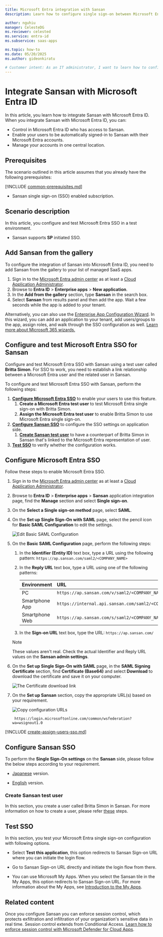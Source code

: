 ```yaml
---
title: Microsoft Entra integration with Sansan
description: Learn how to configure single sign-on between Microsoft Entra ID and Sansan.

author: nguhiu
manager: CelesteDG
ms.reviewer: celested
ms.service: entra-id
ms.subservice: saas-apps

ms.topic: how-to
ms.date: 05/20/2025
ms.author: gideonkiratu

# Customer intent: As an IT administrator, I want to learn how to configure single sign-on between Microsoft Entra ID and Sansan so that I can control who has access to Sansan, enable automatic sign-in with Microsoft Entra accounts, and manage my accounts in one central location.
---
```


# Integrate Sansan with Microsoft Entra ID

In this article,  you learn how to integrate Sansan with Microsoft Entra ID. When you integrate Sansan with Microsoft Entra ID, you can:

* Control in Microsoft Entra ID who has access to Sansan.
* Enable your users to be automatically signed-in to Sansan with their Microsoft Entra accounts.
* Manage your accounts in one central location.

## Prerequisites
The scenario outlined in this article assumes that you already have the following prerequisites:

[!INCLUDE [common-prerequisites.md](~/identity/saas-apps/includes/common-prerequisites.md)]
* Sansan single sign-on (SSO) enabled subscription.

## Scenario description

In this article,  you configure and test Microsoft Entra SSO in a test environment.
* Sansan supports **SP** initiated SSO.

## Add Sansan from the gallery

To configure the integration of Sansan into Microsoft Entra ID, you need to add Sansan from the gallery to your list of managed SaaS apps.

1. Sign in to the [Microsoft Entra admin center](https://entra.microsoft.com) as at least a [Cloud Application Administrator](~/identity/role-based-access-control/permissions-reference.md#cloud-application-administrator).
1. Browse to **Entra ID** > **Enterprise apps** > **New application**.
1. In the **Add from the gallery** section, type **Sansan** in the search box.
1. Select **Sansan** from results panel and then add the app. Wait a few seconds while the app is added to your tenant.

 Alternatively, you can also use the [Enterprise App Configuration Wizard](https://portal.office.com/AdminPortal/home?Q=Docs#/azureadappintegration). In this wizard, you can add an application to your tenant, add users/groups to the app, assign roles, and walk through the SSO configuration as well. [Learn more about Microsoft 365 wizards.](/microsoft-365/admin/misc/azure-ad-setup-guides)

<a name='configure-and-test-azure-ad-sso-for-sansan'></a>

## Configure and test Microsoft Entra SSO for Sansan

Configure and test Microsoft Entra SSO with Sansan using a test user called **Britta Simon**. For SSO to work, you need to establish a link relationship between a Microsoft Entra user and the related user in Sansan.

To configure and test Microsoft Entra SSO with Sansan, perform the following steps:

1. **[Configure Microsoft Entra SSO](#configure-azure-ad-sso)** to enable your users to use this feature.
   1. **Create a Microsoft Entra test user** to test Microsoft Entra single sign-on with Britta Simon.
   1. **Assign the Microsoft Entra test user** to enable Britta Simon to use Microsoft Entra single sign-on.
1. **[Configure Sansan SSO](#configure-sansan-sso)** to configure the SSO settings on application side.
   1. **[Create Sansan test user](#create-sansan-test-user)** to have a counterpart of Britta Simon in Sansan that's linked to the Microsoft Entra representation of user.
1. **[Test SSO](#test-sso)** to verify whether the configuration works.

<a name='configure-azure-ad-sso'></a>

## Configure Microsoft Entra SSO

Follow these steps to enable Microsoft Entra SSO.

1. Sign in to the [Microsoft Entra admin center](https://entra.microsoft.com) as at least a [Cloud Application Administrator](~/identity/role-based-access-control/permissions-reference.md#cloud-application-administrator).
1. Browse to **Entra ID** > **Enterprise apps** > **Sansan** application integration page, find the **Manage** section and select **Single sign-on**.
1. On the **Select a Single sign-on method** page, select **SAML**.
1. On the **Set up Single Sign-On with SAML** page, select the pencil icon for **Basic SAML Configuration** to edit the settings.

   ![Edit Basic SAML Configuration](common/edit-urls.png)

1. On the **Basic SAML Configuration** page, perform the following steps:

   1. In the **Identifier (Entity ID)** text box, type a URL using the following pattern: 
   `https://ap.sansan.com/saml2/<COMPANY_NAME>`

   1. In the **Reply URL** text box, type a URL using one of the following patterns:
    
       | Environment | URL |
      |:--- |:--- |
      | PC |`https://ap.sansan.com/v/saml2/<COMPANY_NAME>/acs` |
      | Smartphone App |`https://internal.api.sansan.com/saml2/<COMPANY_NAME>/acs` |
      | Smartphone Web |`https://ap.sansan.com/s/saml2/<COMPANY_NAME>/acs` |

   1. In the **Sign-on URL** text box, type the URL: 
   `https://ap.sansan.com/`

    > [!NOTE]
    > These values aren't real. Check the actual Identifier and Reply URL values on the **Sansan admin settings**.

1. On the **Set up Single Sign-On with SAML** page, in the **SAML Signing Certificate** section, find **Certificate (Base64)** and select **Download** to download the certificate and save it on your computer.

   ![The Certificate download link](common/certificatebase64.png)

1. On the **Set up Sansan** section, copy the appropriate URL(s) based on your requirement.

   ![Copy configuration URLs](common/copy-configuration-urls.png)

   ```Logout URL
    https://login.microsoftonline.com/common/wsfederation?wa=wsignout1.0
    ```

<a name='create-an-azure-ad-test-user'></a>

[!INCLUDE [create-assign-users-sso.md](~/identity/saas-apps/includes/create-assign-users-sso.md)]

## Configure Sansan SSO

To perform the **Single Sign-On settings** on the **Sansan** side, please follow the below steps according to your requirement.

   * [Japanese](https://jp-help.sansan.com/hc/ja/articles/900001551383) version.

   * [English](https://jp-help.sansan.com/hc/en-us/articles/900001551383) version.


### Create Sansan test user

In this section, you create a user called Britta Simon in Sansan. For more information on how to create a user, please refer [these](https://jp-help.sansan.com/hc/articles/206508997-Adding-users) steps.

## Test SSO

In this section, you test your Microsoft Entra single sign-on configuration with following options. 

* Select **Test this application**, this option redirects to Sansan Sign-on URL where you can initiate the login flow. 

* Go to Sansan Sign-on URL directly and initiate the login flow from there.

* You can use Microsoft My Apps. When you select the Sansan tile in the My Apps, this option redirects to Sansan Sign-on URL. For more information about the My Apps, see [Introduction to the My Apps](https://support.microsoft.com/account-billing/sign-in-and-start-apps-from-the-my-apps-portal-2f3b1bae-0e5a-4a86-a33e-876fbd2a4510).

## Related content

Once you configure Sansan you can enforce session control, which protects exfiltration and infiltration of your organization's sensitive data in real time. Session control extends from Conditional Access. [Learn how to enforce session control with Microsoft Defender for Cloud Apps](/cloud-app-security/proxy-deployment-aad).
